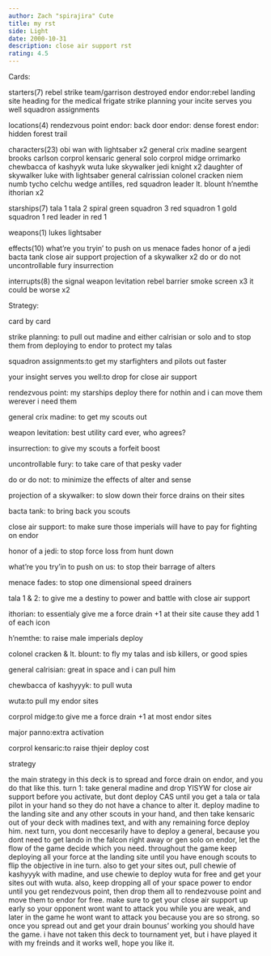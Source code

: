 ```yaml
---
author: Zach "spirajira" Cute
title: my rst
side: Light
date: 2000-10-31
description: close air support rst
rating: 4.5
---
```

Cards: 

starters(7)
rebel strike team/garrison destroyed
endor
endor:rebel landing site
heading for the medical frigate
strike planning
your incite serves you well
squadron assignments

locations(4)
rendezvous point
endor: back door
endor: dense forest
endor: hidden forest trail

characters(23)
obi wan with lightsaber x2
general crix madine
seargent brooks carlson
corprol kensaric
general solo
corprol midge
orrimarko
chewbacca of kashyyk
wuta
luke skywalker jedi knight x2
daughter of skywalker
luke with lightsaber
general calrissian
colonel cracken
niem numb
tycho celchu
wedge antilles, red squadron leader
lt. blount
h’nemthe
ithorian x2

starships(7)
tala 1
tala 2
spiral
green squadron 3
red squadron 1
gold squadron 1
red leader in red 1

weapons(1)
lukes lightsaber

effects(10)
what’re you tryin’ to push on us
menace fades
honor of a jedi
bacta tank
close air support
projection of a skywalker x2
do or do not
uncontrollable fury
insurrection

interrupts(8)
the signal
weapon levitation
rebel barrier
smoke screen x3
it could be worse x2 

Strategy: 

card by card

strike planning: to pull out madine and either calrisian or solo and to stop them from deploying to endor to protect my talas

squadron assignments:to get my starfighters and pilots out faster

your insight serves you well:to drop for close air support

rendezvous point: my starships deploy there for nothin and i can move them werever i need them

general crix madine: to get my scouts out

weapon levitation: best utility card ever, who agrees?

insurrection: to give my scouts a forfeit boost

uncontrollable fury: to take care of that pesky vader

do or do not: to minimize the effects of alter and sense

projection of a skywalker: to slow down their force drains on their sites

bacta tank: to bring back you scouts

close air support: to make sure those imperials will have to pay for fighting on endor

honor of a jedi: to stop force loss from hunt down

what’re you try’in to push on us: to stop their barrage of alters

menace fades: to stop one dimensional speed drainers

tala 1 & 2: to give me a destiny to power and battle with close air support

ithorian: to essentialy give me a force drain +1 at their site cause they add 1 of each icon

h’nemthe: to raise male imperials deploy

colonel cracken & lt. blount: to fly my talas and isb killers, or good spies

general calrisian: great in space and i can pull him

chewbacca of kashyyyk: to pull wuta

wuta:to pull my endor sites

corprol midge:to give me a force drain +1 at most endor sites

major panno:extra activation

corprol kensaric:to raise thjeir deploy cost


strategy

the main strategy in this deck is to spread and force drain on endor, and you do that like this.  turn 1: take general madine and drop YISYW for close air support before you activate, but dont deploy CAS until you get a tala or tala pilot in your hand so they do not have a chance to alter it.  deploy madine to the landing site and any other scouts in your hand, and then take kensaric out of your deck with madines text, and with any remaining force deploy him.  next turn, you dont neccesarily have to deploy a general, because you dont need to get lando in the falcon right away or gen solo on endor, let the flow of the game decide which you need.  throughout the game keep deploying all your force at the landing site until you have enough scouts to flip the objective in ine turn.  also to get your sites out, pull chewie of kashyyyk with madine, and use chewie to deploy wuta for free and get your sites out with wuta.	also, keep dropping all of your space power to endor until you get rendezvous point, then drop them all to rendezvouse point and move them to endor for free.  make sure to get your close air support up early so your opponent wont want to attack you while you are weak, and later in the game he wont want to attack you because you are so strong.  so once you spread out and get your drain bounus’ working you should have the game.  i have not taken this deck to tournament yet, but i have played it with my freinds and it works well, hope you like it. 